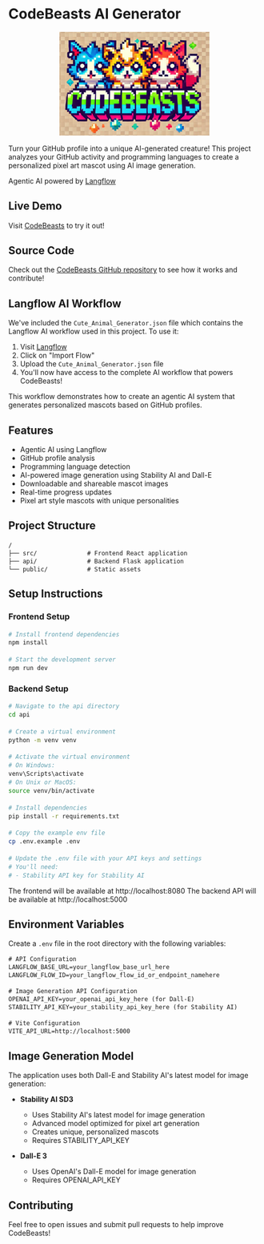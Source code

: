 
# CodeBeasts AI Generator

<div align="center">
  <img src="public/lovable-uploads/6e48cfe8-7c75-4565-939d-f665321ddd3a.png" alt="CodeBeasts Logo" width="300px" />
</div>

Turn your GitHub profile into a unique AI-generated creature! This project analyzes your GitHub activity and programming languages to create a personalized pixel art mascot using AI image generation.

Agentic AI powered by [Langflow](https://langflow.new)

## Live Demo
Visit [CodeBeasts](https://codebeasts.lovable.app/) to try it out!

## Source Code
Check out the [CodeBeasts GitHub repository](https://github.com/langflow/codebeasts) to see how it works and contribute!

## Langflow AI Workflow
We've included the `Cute_Animal_Generator.json` file which contains the Langflow AI workflow used in this project. To use it:

1. Visit [Langflow](https://langflow.new)
2. Click on "Import Flow"
3. Upload the `Cute_Animal_Generator.json` file
4. You'll now have access to the complete AI workflow that powers CodeBeasts!

This workflow demonstrates how to create an agentic AI system that generates personalized mascots based on GitHub profiles.

## Features
- Agentic AI using Langflow
- GitHub profile analysis
- Programming language detection
- AI-powered image generation using Stability AI and Dall-E
- Downloadable and shareable mascot images
- Real-time progress updates
- Pixel art style mascots with unique personalities

## Project Structure
```
/
├── src/              # Frontend React application
├── api/              # Backend Flask application
└── public/           # Static assets
```

## Setup Instructions

### Frontend Setup
```bash
# Install frontend dependencies
npm install

# Start the development server
npm run dev
```

### Backend Setup
```bash
# Navigate to the api directory
cd api

# Create a virtual environment
python -m venv venv

# Activate the virtual environment
# On Windows:
venv\Scripts\activate
# On Unix or MacOS:
source venv/bin/activate

# Install dependencies
pip install -r requirements.txt

# Copy the example env file
cp .env.example .env

# Update the .env file with your API keys and settings
# You'll need:
# - Stability API key for Stability AI
```

The frontend will be available at http://localhost:8080
The backend API will be available at http://localhost:5000

## Environment Variables

Create a `.env` file in the root directory with the following variables:
```
# API Configuration
LANGFLOW_BASE_URL=your_langflow_base_url_here
LANGFLOW_FLOW_ID=your_langflow_flow_id_or_endpoint_namehere

# Image Generation API Configuration
OPENAI_API_KEY=your_openai_api_key_here (for Dall-E)
STABILITY_API_KEY=your_stability_api_key_here (for Stability AI)

# Vite Configuration
VITE_API_URL=http://localhost:5000
```

## Image Generation Model

The application uses both Dall-E and Stability AI's latest model for image generation:

- **Stability AI SD3**
  - Uses Stability AI's latest model for image generation
  - Advanced model optimized for pixel art generation
  - Creates unique, personalized mascots
  - Requires STABILITY_API_KEY
  
- **Dall-E 3**
  - Uses OpenAI's Dall-E model for image generation
  - Requires OPENAI_API_KEY

## Contributing

Feel free to open issues and submit pull requests to help improve CodeBeasts!
